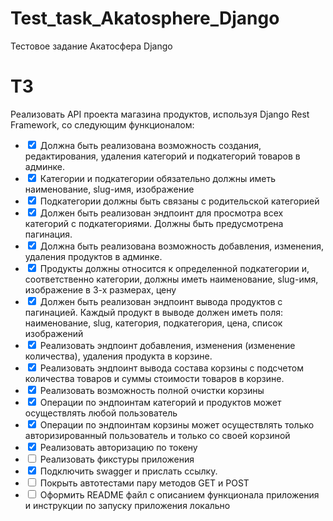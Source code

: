 # Test_task_Akatosphere_Django
Тестовое задание Акатосфера Django

# ТЗ
Реализовать API проекта магазина продуктов, используя Django Rest Framework, со следующим функционалом:
* <input type="checkbox" checked> Должна быть реализована возможность создания, редактирования, удаления категорий и подкатегорий товаров в админке.
* <input type="checkbox" checked> Категории и подкатегории обязательно должны иметь наименование, slug-имя, изображение
* <input type="checkbox" checked> Подкатегории должны быть связаны с родительской категорией
* <input type="checkbox" checked> Должен быть реализован эндпоинт для просмотра всех категорий с подкатегориями. Должны быть предусмотрена пагинация.
* <input type="checkbox" checked > Должна быть реализована возможность добавления, изменения, удаления продуктов в админке.
* <input type="checkbox" checked > Продукты должны относится к определенной подкатегории и, соответственно категории, должны иметь наименование, slug-имя, изображение в 3-х размерах, цену
* <input type="checkbox" checked > Должен быть реализован эндпоинт вывода продуктов с пагинацией. Каждый продукт в выводе должен иметь поля: наименование, slug, категория, подкатегория, цена, список изображений
* <input type="checkbox" checked > Реализовать эндпоинт добавления, изменения (изменение количества), удаления продукта в корзине.
* <input type="checkbox" checked > Реализовать эндпоинт вывода  состава корзины с подсчетом количества товаров и суммы стоимости товаров в корзине.
* <input type="checkbox" checked > Реализовать возможность полной очистки корзины
* <input type="checkbox" checked > Операции по эндпоинтам категорий и продуктов может осуществлять любой пользователь
* <input type="checkbox" checked > Операции по эндпоинтам корзины может осуществлять только авторизированный пользователь и только со своей корзиной
* <input type="checkbox" checked > Реализовать авторизацию по токену
* <input type="checkbox" > Реализовать фикстуры приложения
* <input type="checkbox" checked> Подключить swagger и прислать ссылку.
* <input type="checkbox" > Покрыть автотестами пару методов  GET и POST
* <input type="checkbox" > Оформить README файл с описанием функционала приложения и инструкции по запуску приложения локально
